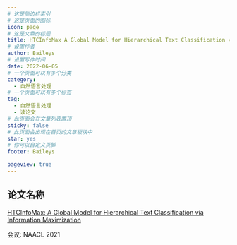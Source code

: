 ```yaml
---
# 这是侧边栏索引
# 这是页面的图标
icon: page
# 这是文章的标题
title: HTCInfoMax A Global Model for Hierarchical Text Classification via Information Maximization
# 设置作者
author: Baileys
# 设置写作时间
date: 2022-06-05
# 一个页面可以有多个分类
category:
  - 自然语言处理
# 一个页面可以有多个标签
tag:
  - 自然语言处理
  - 读论文
# 此页面会在文章列表置顶
sticky: false
# 此页面会出现在首页的文章板块中
star: yes
# 你可以自定义页脚
footer: Baileys

pageview: true
---
```




## 论文名称

[HTCInfoMax: A Global Model for Hierarchical Text Classification via Information Maximization](https://aclanthology.org/2021.naacl-main.260/)  

会议: NAACL 2021





